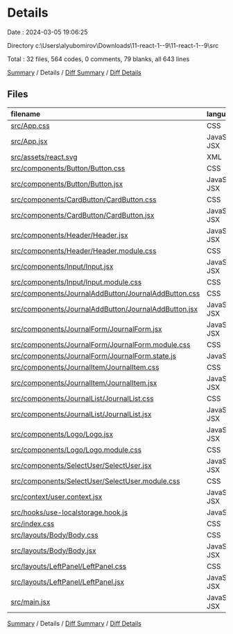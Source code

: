 # Details

Date : 2024-03-05 19:06:25

Directory c:\\Users\\alyubomirov\\Downloads\\11-react-1--9\\11-react-1--9\\src

Total : 32 files,  564 codes, 0 comments, 79 blanks, all 643 lines

[Summary](results.md) / Details / [Diff Summary](diff.md) / [Diff Details](diff-details.md)

## Files
| filename | language | code | comment | blank | total |
| :--- | :--- | ---: | ---: | ---: | ---: |
| [src/App.css](/src/App.css) | CSS | 4 | 0 | 0 | 4 |
| [src/App.jsx](/src/App.jsx) | JavaScript JSX | 59 | 0 | 7 | 66 |
| [src/assets/react.svg](/src/assets/react.svg) | XML | 1 | 0 | 0 | 1 |
| [src/components/Button/Button.css](/src/components/Button/Button.css) | CSS | 15 | 0 | 2 | 17 |
| [src/components/Button/Button.jsx](/src/components/Button/Button.jsx) | JavaScript JSX | 7 | 0 | 2 | 9 |
| [src/components/CardButton/CardButton.css](/src/components/CardButton/CardButton.css) | CSS | 14 | 0 | 1 | 15 |
| [src/components/CardButton/CardButton.jsx](/src/components/CardButton/CardButton.jsx) | JavaScript JSX | 10 | 0 | 3 | 13 |
| [src/components/Header/Header.jsx](/src/components/Header/Header.jsx) | JavaScript JSX | 12 | 0 | 6 | 18 |
| [src/components/Header/Header.module.css](/src/components/Header/Header.module.css) | CSS | 3 | 0 | 0 | 3 |
| [src/components/Input/Input.jsx](/src/components/Input/Input.jsx) | JavaScript JSX | 13 | 0 | 2 | 15 |
| [src/components/Input/Input.module.css](/src/components/Input/Input.module.css) | CSS | 26 | 0 | 2 | 28 |
| [src/components/JournalAddButton/JournalAddButton.css](/src/components/JournalAddButton/JournalAddButton.css) | CSS | 11 | 0 | 0 | 11 |
| [src/components/JournalAddButton/JournalAddButton.jsx](/src/components/JournalAddButton/JournalAddButton.jsx) | JavaScript JSX | 14 | 0 | 2 | 16 |
| [src/components/JournalForm/JournalForm.jsx](/src/components/JournalForm/JournalForm.jsx) | JavaScript JSX | 98 | 0 | 8 | 106 |
| [src/components/JournalForm/JournalForm.module.css](/src/components/JournalForm/JournalForm.module.css) | CSS | 46 | 0 | 7 | 53 |
| [src/components/JournalForm/JournalForm.state.js](/src/components/JournalForm/JournalForm.state.js) | JavaScript | 38 | 0 | 1 | 39 |
| [src/components/JournalItem/JournalItem.css](/src/components/JournalItem/JournalItem.css) | CSS | 31 | 0 | 4 | 35 |
| [src/components/JournalItem/JournalItem.jsx](/src/components/JournalItem/JournalItem.jsx) | JavaScript JSX | 14 | 0 | 3 | 17 |
| [src/components/JournalList/JournalList.css](/src/components/JournalList/JournalList.css) | CSS | 5 | 0 | 0 | 5 |
| [src/components/JournalList/JournalList.jsx](/src/components/JournalList/JournalList.jsx) | JavaScript JSX | 34 | 0 | 5 | 39 |
| [src/components/Logo/Logo.jsx](/src/components/Logo/Logo.jsx) | JavaScript JSX | 6 | 0 | 2 | 8 |
| [src/components/Logo/Logo.module.css](/src/components/Logo/Logo.module.css) | CSS | 3 | 0 | 0 | 3 |
| [src/components/SelectUser/SelectUser.jsx](/src/components/SelectUser/SelectUser.jsx) | JavaScript JSX | 16 | 0 | 4 | 20 |
| [src/components/SelectUser/SelectUser.module.css](/src/components/SelectUser/SelectUser.module.css) | CSS | 6 | 0 | 0 | 6 |
| [src/context/user.context.jsx](/src/context/user.context.jsx) | JavaScript JSX | 11 | 0 | 4 | 15 |
| [src/hooks/use-localstorage.hook.js](/src/hooks/use-localstorage.hook.js) | JavaScript | 15 | 0 | 4 | 19 |
| [src/index.css](/src/index.css) | CSS | 15 | 0 | 4 | 19 |
| [src/layouts/Body/Body.css](/src/layouts/Body/Body.css) | CSS | 4 | 0 | 0 | 4 |
| [src/layouts/Body/Body.jsx](/src/layouts/Body/Body.jsx) | JavaScript JSX | 9 | 0 | 2 | 11 |
| [src/layouts/LeftPanel/LeftPanel.css](/src/layouts/LeftPanel/LeftPanel.css) | CSS | 6 | 0 | 0 | 6 |
| [src/layouts/LeftPanel/LeftPanel.jsx](/src/layouts/LeftPanel/LeftPanel.jsx) | JavaScript JSX | 9 | 0 | 2 | 11 |
| [src/main.jsx](/src/main.jsx) | JavaScript JSX | 9 | 0 | 2 | 11 |

[Summary](results.md) / Details / [Diff Summary](diff.md) / [Diff Details](diff-details.md)